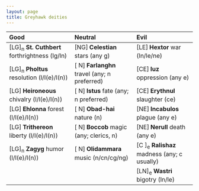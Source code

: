 ```yaml
---
layout: page
title: Greyhawk deities
---
```


 Good                                                     | Neutral                                                  | Evil
:---------------------------------------------------------|:---------------------------------------------------------|:-------------------------------------------------------
 [LG]<sub>n</sub> **St. Cuthbert** forthrightness (lg/ln) | [NG]<sub> </sub> **Celestian** stars (any g)             | [LE]<sub> </sub> **Hextor** war (ln/le/ne)
 [LG]<sub>n</sub> **Pholtus** resolution (l/l(e)/l(n))    | [ N]<sub> </sub> **Farlanghn** travel (any; n preferred) | [CE]<sub> </sub> **Iuz** oppression (any e)
 [LG]<sub> </sub> **Heironeous** chivalry (l/l(e)/l(n))   | [ N]<sub> </sub> **Istus** fate (any; n preferred)       | [CE]<sub> </sub> **Erythnul** slaughter (ce)
 [LG]<sub> </sub> **Ehlonna** forest (l/l(e)/l(n))        | [ N]<sub> </sub> **Obad-hai** nature (n)                 | [NE]<sub> </sub> **Incabulos** plague (any e)
 [LG]<sub> </sub> **Trithereon** liberty (l/l(e)/l(n))    | [ N]<sub> </sub> **Boccob** magic (any; clerics, n)      | [NE]<sub> </sub> **Nerull** death (any e)
 [LG]<sub>n</sub> **Zagyg** humor (l/l(e)/l(n))           | [ N]<sub> </sub> **Olidammara** music (n/cn/cg/ng)       | [C ]<sub>e</sub> **Ralishaz** madness (any; c usually)
                                                          |                                                          | [LN]<sub>e</sub> **Wastri** bigotry (ln/le)
